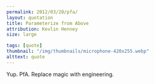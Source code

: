```yaml
---
permalink: 2012/03/20/pfa/
layout: quotation
title: Parameterize from Above
attribution: Kevlin Henney
size: large

tags: [quote]
thumbnail: "/img/thumbnails/microphone-420x255.webp"
alttext: quote
---
```


Yup. PfA. Replace magic with engineering.
